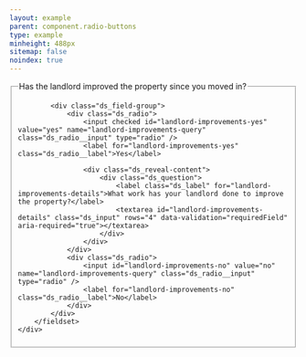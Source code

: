 ```yaml
---
layout: example
parent: component.radio-buttons
type: example
minheight: 488px
sitemap: false
noindex: true
---
```

<form>
    <div class="ds_question">
        <fieldset id="landlord-improvements-query">
            <legend>Has the landlord improved the property since you moved in?</legend>

            <div class="ds_field-group">
                <div class="ds_radio">
                    <input checked id="landlord-improvements-yes" value="yes" name="landlord-improvements-query" class="ds_radio__input" type="radio" />
                    <label for="landlord-improvements-yes" class="ds_radio__label">Yes</label>

                    <div class="ds_reveal-content">
                        <div class="ds_question">
                            <label class="ds_label" for="landlord-improvements-details">What work has your landlord done to improve the property?</label>
                            <textarea id="landlord-improvements-details" class="ds_input" rows="4" data-validation="requiredField" aria-required="true"></textarea>
                        </div>
                    </div>
                </div>
                <div class="ds_radio">
                    <input id="landlord-improvements-no" value="no" name="landlord-improvements-query" class="ds_radio__input" type="radio" />
                    <label for="landlord-improvements-no" class="ds_radio__label">No</label>
                </div>
            </div>
        </fieldset>
    </div>
</form>

